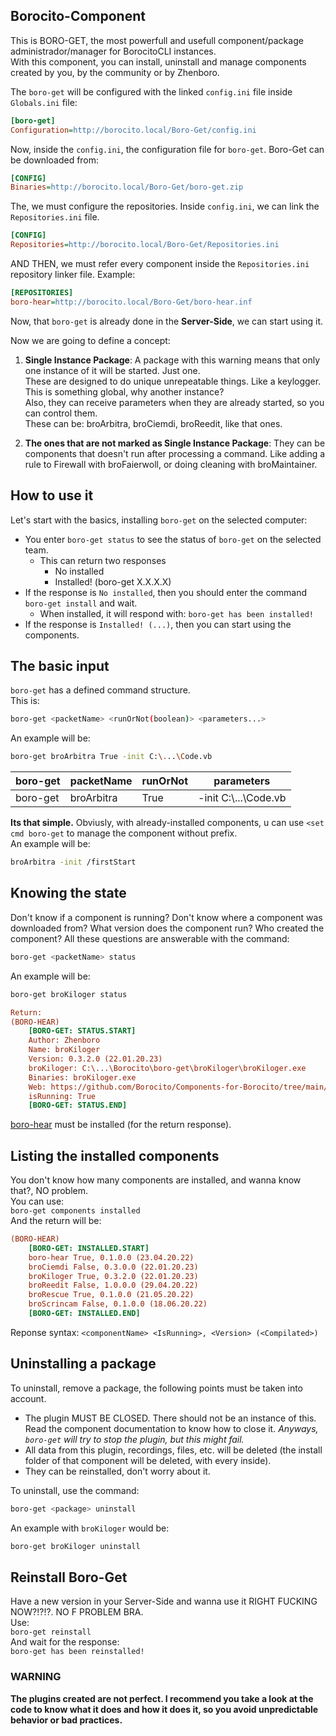 
## Borocito-Component
This is BORO-GET, the most powerfull and usefull component/package administrador/manager for BorocitoCLI instances.  
With this component, you can install, uninstall and manage components created by you, by the community or by Zhenboro.  

The `boro-get` will be configured with the linked `config.ini` file inside `Globals.ini` file:  
```ini
[boro-get]
Configuration=http://borocito.local/Boro-Get/config.ini
```  
Now, inside the `config.ini`, the configuration file for `boro-get`. Boro-Get can be downloaded from:  
```ini
[CONFIG]
Binaries=http://borocito.local/Boro-Get/boro-get.zip
```  
The, we must configure the repositories. Inside `config.ini`, we can link the `Repositories.ini` file.  
```ini
[CONFIG]
Repositories=http://borocito.local/Boro-Get/Repositories.ini
```  
AND THEN, we must refer every component inside the `Repositories.ini` repository linker file. Example:  
```ini
[REPOSITORIES]
boro-hear=http://borocito.local/Boro-Get/boro-hear.inf
```  
Now, that `boro-get` is already done in the **Server-Side**, we can start using it.  

Now we are going to define a concept:  
1. **Single Instance Package**: A package with this warning means that only one instance of it will be started. Just one.  
These are designed to do unique unrepeatable things. Like a keylogger. This is something global, why another instance?  
Also, they can receive parameters when they are already started, so you can control them.  
These can be: broArbitra, broCiemdi, broReedit, like that ones.  

2. **The ones that are not marked as Single Instance Package**: They can be components that doesn't run after processing a command. Like adding a rule to Firewall with broFaierwoll, or doing cleaning with broMaintainer.

## How to use it
Let's start with the basics, installing `boro-get` on the selected computer:  
- You enter `boro-get status` to see the status of `boro-get` on the selected team.  
	- This can return two responses  
		- No installed  
		- Installed! (boro-get X.X.X.X)  
- If the response is `No installed`, then you should enter the command `boro-get install` and wait.  
	- When installed, it will respond with: `boro-get has been installed!`  
- If the response is `Installed! (...)`, then you can start using the components.  

## The basic input
`boro-get` has a defined command structure.  
This is:  
```sh
boro-get <packetName> <runOrNot(boolean)> <parameters...>
```
An example will be:
```sh
boro-get broArbitra True -init C:\...\Code.vb
```
|boro-get|packetName|runOrNot|parameters|
|--|--|--|--|
|boro-get|broArbitra|True|-init C:\\...\Code.vb

**Its that simple.**
Obviusly, with already-installed components, u can use `<set cmd boro-get` to manage the component without prefix.  
An example will be:  
```sh
broArbitra -init /firstStart
```

## Knowing the state
Don't know if a component is running? Don't know where a component was downloaded from? What version does the component run? Who created the component? All these questions are answerable with the command:  
```sh
boro-get <packetName> status
```
An example will be:  
```bash
boro-get broKiloger status
```
```ini
Return:
(BORO-HEAR)
	[BORO-GET: STATUS.START]
	Author: Zhenboro
	Name: broKiloger
	Version: 0.3.2.0 (22.01.20.23)
	broKiloger: C:\...\Borocito\boro-get\broKiloger\broKiloger.exe
	Binaries: broKiloger.exe
	Web: https://github.com/Borocito/Components-for-Borocito/tree/main/broKiloger
	isRunning: True
	[BORO-GET: STATUS.END]
```
[boro-hear](https://github.com/Borocito/Components-for-Borocito/blob/main/boro-hear/README.md) must be installed (for the return response).

## Listing the installed components
You don't know how many components are installed, and wanna know that?, NO problem.  
You can use:  
`boro-get components installed`  
And the return will be:  
```ini
(BORO-HEAR)
	[BORO-GET: INSTALLED.START]
	boro-hear True, 0.1.0.0 (23.04.20.22)
	broCiemdi False, 0.3.0.0 (22.01.20.23)
	broKiloger True, 0.3.2.0 (22.01.20.23)
	broReedit False, 1.0.0.0 (29.04.20.22)
	broRescue True, 0.1.0.0 (21.05.20.22)
	broScrincam False, 0.1.0.0 (18.06.20.22)
	[BORO-GET: INSTALLED.END]
```
Reponse syntax: `<componentName> <IsRunning>, <Version> (<Compilated>)`  

## Uninstalling a package
To uninstall, remove a package, the following points must be taken into account.
- The plugin MUST BE CLOSED. There should not be an instance of this. Read the component documentation to know how to close it. *Anyways, `boro-get` will try to stop the plugin, but this might fail.*  
- All data from this plugin, recordings, files, etc. will be deleted (the install folder of that component will be deleted, with every inside).  
- They can be reinstalled, don't worry about it.  

To uninstall, use the command:  
```bash
boro-get <package> uninstall
```
An example with `broKiloger` would be:  
```bash
boro-get broKiloger uninstall
```

## Reinstall Boro-Get
Have a new version in your Server-Side and wanna use it RIGHT FUCKING NOW?!?!?. NO F PROBLEM BRA.  
Use:  
`boro-get reinstall`  
And wait for the response:  
`boro-get has been reinstalled!`

### WARNING
**The plugins created are not perfect. I recommend you take a look at the code to know what it does and how it does it, so you avoid unpredictable behavior or bad practices.**
